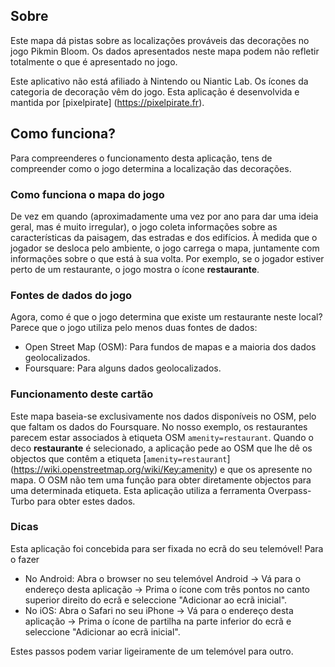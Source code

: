 ## Sobre

Este mapa dá pistas sobre as localizações prováveis das decorações no jogo Pikmin Bloom. Os dados apresentados neste mapa podem não refletir totalmente o que é apresentado no jogo.

Este aplicativo não está afiliado à Nintendo ou Niantic Lab. Os ícones da categoria de decoração vêm do jogo. Esta aplicação é desenvolvida e mantida por [pixelpirate] (https://pixelpirate.fr).

## Como funciona?

Para compreenderes o funcionamento desta aplicação, tens de compreender como o jogo determina a localização das decorações.

### Como funciona o mapa do jogo

De vez em quando (aproximadamente uma vez por ano para dar uma ideia geral, mas é muito irregular), o jogo coleta informações sobre as características da paisagem, das estradas e dos edifícios.
À medida que o jogador se desloca pelo ambiente, o jogo carrega o mapa, juntamente com informações sobre o que está à sua volta.
Por exemplo, se o jogador estiver perto de um restaurante, o jogo mostra o ícone **restaurante**.

### Fontes de dados do jogo

Agora, como é que o jogo determina que existe um restaurante neste local? Parece que o jogo utiliza pelo menos duas fontes de dados:

- Open Street Map (OSM): Para fundos de mapas e a maioria dos dados geolocalizados.
- Foursquare: Para alguns dados geolocalizados.

### Funcionamento deste cartão

Este mapa baseia-se exclusivamente nos dados disponíveis no OSM, pelo que faltam os dados do Foursquare. No nosso exemplo, os restaurantes parecem estar associados à etiqueta OSM `amenity=restaurant`.
Quando o deco **restaurante** é selecionado, a aplicação pede ao OSM que lhe dê os objectos que contêm a etiqueta [`amenity=restaurant`] (https://wiki.openstreetmap.org/wiki/Key:amenity) e que os apresente no mapa.
O OSM não tem uma função para obter diretamente objectos para uma determinada etiqueta. Esta aplicação utiliza a ferramenta Overpass-Turbo para obter estes dados.

### Dicas

Esta aplicação foi concebida para ser fixada no ecrã do seu telemóvel! Para o fazer
- No Android: Abra o browser no seu telemóvel Android -> Vá para o endereço desta aplicação -> Prima o ícone com três pontos no canto superior direito do ecrã e seleccione "Adicionar ao ecrã inicial".
- No iOS: Abra o Safari no seu iPhone -> Vá para o endereço desta aplicação -> Prima o ícone de partilha na parte inferior do ecrã e seleccione "Adicionar ao ecrã inicial".

Estes passos podem variar ligeiramente de um telemóvel para outro.